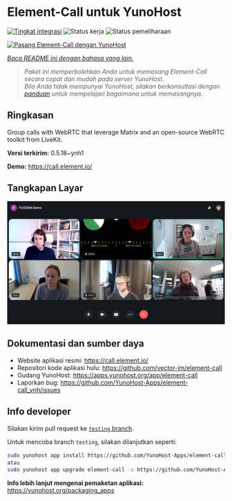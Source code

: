 <!--
N.B.: README ini dibuat secara otomatis oleh <https://github.com/YunoHost/apps/tree/master/tools/readme_generator>
Ini TIDAK boleh diedit dengan tangan.
-->

# Element-Call untuk YunoHost

[![Tingkat integrasi](https://dash.yunohost.org/integration/element-call.svg)](https://ci-apps.yunohost.org/ci/apps/element-call/) ![Status kerja](https://ci-apps.yunohost.org/ci/badges/element-call.status.svg) ![Status pemeliharaan](https://ci-apps.yunohost.org/ci/badges/element-call.maintain.svg)

[![Pasang Element-Call dengan YunoHost](https://install-app.yunohost.org/install-with-yunohost.svg)](https://install-app.yunohost.org/?app=element-call)

*[Baca README ini dengan bahasa yang lain.](./ALL_README.md)*

> *Paket ini memperbolehkan Anda untuk memasang Element-Call secara cepat dan mudah pada server YunoHost.*  
> *Bila Anda tidak mempunyai YunoHost, silakan berkonsultasi dengan [panduan](https://yunohost.org/install) untuk mempelajari bagaimana untuk memasangnya.*

## Ringkasan

Group calls with WebRTC that leverage Matrix and an open-source WebRTC toolkit from LiveKit.


**Versi terkirim:** 0.5.18~ynh1

**Demo:** <https://call.element.io/>

## Tangkapan Layar

![Tangkapan Layar pada Element-Call](./doc/screenshots/screenshot.jpg)

## Dokumentasi dan sumber daya

- Website aplikasi resmi: <https://call.element.io/>
- Repositori kode aplikasi hulu: <https://github.com/vector-im/element-call>
- Gudang YunoHost: <https://apps.yunohost.org/app/element-call>
- Laporkan bug: <https://github.com/YunoHost-Apps/element-call_ynh/issues>

## Info developer

Silakan kirim pull request ke [`testing` branch](https://github.com/YunoHost-Apps/element-call_ynh/tree/testing).

Untuk mencoba branch `testing`, silakan dilanjutkan seperti:

```bash
sudo yunohost app install https://github.com/YunoHost-Apps/element-call_ynh/tree/testing --debug
atau
sudo yunohost app upgrade element-call -u https://github.com/YunoHost-Apps/element-call_ynh/tree/testing --debug
```

**Info lebih lanjut mengenai pemaketan aplikasi:** <https://yunohost.org/packaging_apps>
